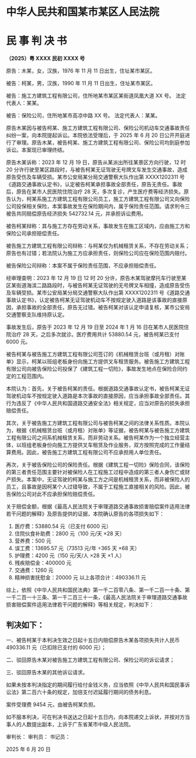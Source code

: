 # 中华人民共和国某市某区人民法院

# 民 事 判 决 书

**（2025）粤 XXXX 民初 XXXX 号**

原告：木某，女，汉族，1976 年 11 月 11 日出生，住址某市某区。

被告：柯某，男，汉族，1990 年 11 月 11 日出生，住址某市某区。

被告：施工方建筑工程有限公司，住所地某市某区某街道凤凰大道 XX 号。
法定代表人：某某。

被告：保险公司，住所地某市高凉中路 XX 号。
法定代表人：某某。

原告木某因与被告柯某、施工方建筑工程有限公司、保险公司机动车交通事故责任纠纷一案，向本院提起诉讼。本院依法受理后，于 2025 年 6 月 20 日公开开庭进行了审理。原告木某，被告柯某、施工方建筑工程有限公司、保险公司均到庭参加诉讼。本案现已审理终结。

原告木某诉称：2023 年 12 月 19 日，原告从某派出所往某景区方向行驶，12 时 20 分许行驶至某区路段时，与被告柯某无证驾驶无号牌叉车发生交通事故，造成原告受伤及车辆受损。某市公安局某分局交通警察大队作出第 XXXX1202311 号《道路交通事故认定书》，认定被告柯某承担事故全部责任，原告无责任。事故后，原告在某市人民医院住院治疗 28 天，多次复诊，产生医疗费等经济损失。原告认为，柯某系施工方建筑工程有限公司员工，施工方建筑工程有限公司又向保险公司投保相关保险，本案事故发生在保险期间内，属于保险责任范围。请求判令三被告共同赔偿原告经济损失 542732.14 元，并承担诉讼费用。

被告柯某辩称：其与施工方存在劳动关系，事故发生在施工区域内，应由施工方和保险公司承担赔偿责任。

被告施工方建筑工程有限公司辩称：与柯某仅为机械租赁关系，不存在劳动关系；原告也有过错；若法院认为施工方应承担责任，则保险公司应在保险范围内赔付。

被告保险公司辩称：本案不属于保险责任范围，不应承担赔偿责任。

经审理查明：2023 年 12 月 19 日 12 时 20 分许，原告木某驾驶摩托车行驶至某区某街道海滨二路路段时，与被告柯某无证驾驶的无号牌叉车相撞，造成原告受伤及车辆受损。某市公安局某分局交通警察大队作出第 XXXX1202311 号《道路交通事故认定书》，认定被告柯某无证驾驶机动车不按规定驶入道路是该事故的直接原因，承担事故的全部责任，原告无过错。被告柯某对该认定申请复核，某市公安局交通警察支队维持原认定。

事故发生后，原告于 2023 年 12 月 19 日至 2024 年 1 月 16 日在某市人民医院住院治疗 28 天，之后多次就诊。医疗费用共计 53880.54 元，被告柯某已支付 6000 元。

被告柯某与被告施工方建筑工程有限公司签订的《机械租赁台班（或月租）对账单》显示，柯某以班组老板身份向施工方提供叉车租赁服务。被告施工方建筑工程有限公司向被告保险公司投保了《建筑工程一切险》，事故发生地点在保险合同约定的工程范围内。

本院认为：首先，关于被告柯某的责任。根据道路交通事故认定书，被告柯某无证驾驶机动车不按规定驶入道路是本次事故的直接原因，应当承担事故全部责任。其行为违反了《中华人民共和国道路交通安全法》相关规定，应当对原告的损失承担赔偿责任。

其次，关于被告施工方建筑工程有限公司与被告柯某之间的法律关系性质。本院认为，根据《机械租赁台班（或月租）对账单》等证据，被告柯某与被告施工方建筑工程有限公司之间系机械租赁关系，而非劳动关系。被告柯某作为一个独立经营主体，以班组老板身份向施工方提供叉车租赁及作业服务，双方按照完成的工作量结算费用。因此，被告施工方建筑工程有限公司不应承担用人单位责任。

再次，关于被告保险公司的保险责任。根据《建筑工程一切险》保险合同，该保险的第三者责任范围主要针对被保险人在工程施工过程中造成的第三者人身伤亡或财产损失。本案中，无证驾驶的柯某与施工方之间是机械租赁关系，而非被保险人的员工，且事故是因柯某个人过错导致，不属于工程施工直接相关的风险。因此，被告保险公司对此不应承担保险赔偿责任。

关于赔偿金额，根据《最高人民法院关于审理道路交通事故损害赔偿案件适用法律若干问题的解释》及原告提供的证据，本院确认原告的各项损失如下：

1. 医疗费：53880.54 元（已支付 6000 元）
2. 住院伙食补助费：2800 元（100 元/天 ×28 天）
3. 营养费：500 元
4. 误工费：13695.57 元（73513 元/年 ÷365 天 ×68 天）
5. 护理费：4200 元（150 元/天/人 ×28 天 ×1 人）
6. 残疾赔偿金：400000 元
7. 交通费：1260 元
8. 精神损害抚慰金：20000 元
   以上各项合计：490336.11 元

综上，依照《中华人民共和国民法典》第一千二百零八条、第一千二百一十条、第一千二百一十三条、第一千二百三十一条，《最高人民法院关于审理道路交通事故损害赔偿案件适用法律若干问题的解释》等相关规定，判决如下：

## 判决如下：

一、被告柯某于本判决生效之日起十五日内赔偿原告木某各项损失共计人民币 490336.11 元（已扣除已支付的 6000 元）；

二、驳回原告木某对被告施工方建筑工程有限公司、保险公司的诉讼请求；

三、驳回原告木某的其他诉讼请求。

如果未按本判决指定的期间履行给付金钱义务，应当依照《中华人民共和国民事诉讼法》第二百六十条的规定，加倍支付迟延履行期间的债务利息。

案件受理费 9454 元，由被告柯某负担。

如不服本判决，可在判决书送达之日起十五日内，向本院递交上诉状，并按对方当事人的人数提出副本，上诉于广东省某市中级人民法院。

审判长：
审判员：
书记员：

2025 年 6 月 20 日
